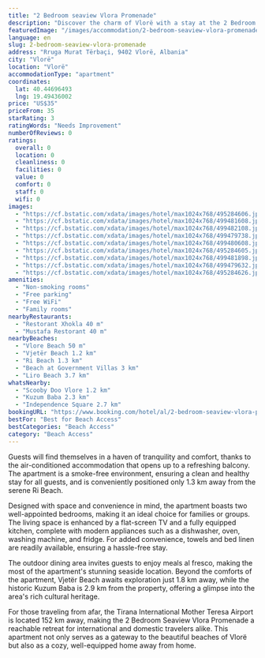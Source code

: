 ```yaml
---
title: "2 Bedroom seaview Vlora Promenade"
description: "Discover the charm of Vlorë with a stay at the 2 Bedroom Seaview Vlora Promenade, a prime choice for travelers seeking comfort and convenience mere steps from Vlore Beach."
featuredImage: "/images/accommodation/2-bedroom-seaview-vlora-promenade-495284606.jpg"
language: en
slug: 2-bedroom-seaview-vlora-promenade
address: "Rruga Murat Tërbaçi, 9402 Vlorë, Albania"
city: "Vlorë"
location: "Vlorë"
accommodationType: "apartment"
coordinates:
  lat: 40.44696493
  lng: 19.49436002
price: "US$35"
priceFrom: 35
starRating: 3
ratingWords: "Needs Improvement"
numberOfReviews: 0
ratings:
  overall: 0
  location: 0
  cleanliness: 0
  facilities: 0
  value: 0
  comfort: 0
  staff: 0
  wifi: 0
images:
  - "https://cf.bstatic.com/xdata/images/hotel/max1024x768/495284606.jpg?k=737df6baa957e0cded7dcc53d4878a77d8cc3e6acf170ca79e5cea473d2b6ee6&o=&hp=1"
  - "https://cf.bstatic.com/xdata/images/hotel/max1024x768/499481608.jpg?k=2e132bcea59aa7c1571d47344b3994b76a6bb8458bf4e9b8d9a691fc7f968840&o=&hp=1"
  - "https://cf.bstatic.com/xdata/images/hotel/max1024x768/499482108.jpg?k=39f60164647b250218b2b186e3300ae1f030b35b095f0ae1057022f900e4ef4d&o=&hp=1"
  - "https://cf.bstatic.com/xdata/images/hotel/max1024x768/499479738.jpg?k=7cc6b8589571c7d64121b095a20204479d97fa4f110ac97ff5953e3b5e350259&o=&hp=1"
  - "https://cf.bstatic.com/xdata/images/hotel/max1024x768/499480608.jpg?k=9ff9d72262dc4568ed73a3a7fc87ae40c258322931d363ce7e9f479f80bcecbe&o=&hp=1"
  - "https://cf.bstatic.com/xdata/images/hotel/max1024x768/495284605.jpg?k=3563080a7a6cef13d765b8921eb12e713650205f7c33526d59c2bc1a34e468e3&o=&hp=1"
  - "https://cf.bstatic.com/xdata/images/hotel/max1024x768/499481898.jpg?k=ce916f68207f66d12dd0b0c297bd9882d2040f8c74a9d2fb2d02a15a54e32af0&o=&hp=1"
  - "https://cf.bstatic.com/xdata/images/hotel/max1024x768/499479632.jpg?k=94a299181b94ca39d4c038cc09de62ecdfbe31288512ddf0500d92b1030be97d&o=&hp=1"
  - "https://cf.bstatic.com/xdata/images/hotel/max1024x768/495284626.jpg?k=1031a6b0f5f14e4e6c3cc8598c1e57a6a7ac8ab70991ed991c313ae537f7b272&o=&hp=1"
amenities:
  - "Non-smoking rooms"
  - "Free parking"
  - "Free WiFi"
  - "Family rooms"
nearbyRestaurants:
  - "Restorant Xhokla 40 m"
  - "Mustafa Restorant 40 m"
nearbyBeaches:
  - "Vlore Beach 50 m"
  - "Vjetër Beach 1.2 km"
  - "Ri Beach 1.3 km"
  - "Beach at Government Villas 3 km"
  - "Liro Beach 3.7 km"
whatsNearby:
  - "Scooby Doo Vlore 1.2 km"
  - "Kuzum Baba 2.3 km"
  - "Independence Square 2.7 km"
bookingURL: "https://www.booking.com/hotel/al/2-bedroom-seaview-vlora-promenade.en-gb.html?aid=8035640"
bestFor: "Best for Beach Access"
bestCategories: "Beach Access"
category: "Beach Access"
---
```


Guests will find themselves in a haven of tranquility and comfort, thanks to the air-conditioned accommodation that opens up to a refreshing balcony. The apartment is a smoke-free environment, ensuring a clean and healthy stay for all guests, and is conveniently positioned only 1.3 km away from the serene Ri Beach.

Designed with space and convenience in mind, the apartment boasts two well-appointed bedrooms, making it an ideal choice for families or groups. The living space is enhanced by a flat-screen TV and a fully equipped kitchen, complete with modern appliances such as a dishwasher, oven, washing machine, and fridge. For added convenience, towels and bed linen are readily available, ensuring a hassle-free stay.

The outdoor dining area invites guests to enjoy meals al fresco, making the most of the apartment's stunning seaside location. Beyond the comforts of the apartment, Vjetër Beach awaits exploration just 1.8 km away, while the historic Kuzum Baba is 2.9 km from the property, offering a glimpse into the area's rich cultural heritage.

For those traveling from afar, the Tirana International Mother Teresa Airport is located 152 km away, making the 2 Bedroom Seaview Vlora Promenade a reachable retreat for international and domestic travelers alike. This apartment not only serves as a gateway to the beautiful beaches of Vlorë but also as a cozy, well-equipped home away from home.